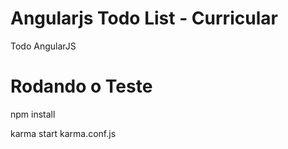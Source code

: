# Angularjs Todo List - Curricular
Todo AngularJS

# Rodando o Teste

npm install

karma start karma.conf.js
